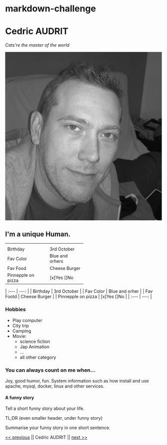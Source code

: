 # markdown-challenge



# Cedric AUDRIT

*Cats're the master of the world*

![](me-badf_bw.png)


## I'm a unique Human.



<table style="width:50%">
  <tr>
    <th> </th>
    <th> </th> 
  </tr>
  <tr>
    <td>Birthday</td>
    <td>3rd October</td>
  </tr>
  <tr>
    <td>Fav Color</td>
    <td>Blue and orhers</td>
  </tr>
  <tr>
    <td>Fav Food</td>
    <td>Cheese Burger</td>
  </tr>
  <tr>
    <td>Pinnepple on pizza</td>
    <td>[x]Yes []No</td>
</rd>
</table>

| :---        |         ---: |
| Birthday | 3rd October |
| Fav Color | Blue and orher |
| Fav Footd | Cheese Burger |
| Pinnepple on pizza | [x]Yes []No |
| :---        |         ---: |

### Hobbies

* Play computer
* City trip
* Camping
* Movie:
    - science fiction
    - Jap Animation
    - ...
    - all other category

### You can always count on me when...

Joy, good humor, fun. System information such as how install and use apache, mysql, docker, linux and other services.

#### A funny story

Tell a short funny story about your life.

TL;DR (even smaller header, under funny story)

Summarise your funny story in one short sentence.


[<< previous](https://github.com/iCarolinei/markdown-challenge/) || Cedric AUDRIT || [next >>](https://github.com/Freecey/markdown-challenge/)  
